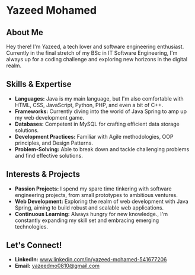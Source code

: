 # Yazeed Mohamed

## About Me
Hey there! I'm Yazeed, a tech lover and software engineering enthusiast. Currently in the final stretch of my BSc in IT Software Engineering, I'm always up for a coding challenge and exploring new horizons in the digital realm.

## Skills & Expertise
* **Languages:** Java is my main language, but I'm also comfortable with HTML, CSS, JavaScript, Python, PHP, and even a bit of C++.
* **Frameworks:** Currently diving into the world of Java Spring to amp up my web development game.
* **Databases:** Competent in MySQL for crafting efficient data storage solutions.
* **Development Practices:** Familiar with Agile methodologies, OOP principles, and Design Patterns.
* **Problem-Solving:** Able to break down and tackle challenging problems and find effective solutions.

## Interests & Projects
* **Passion Projects:** I spend my spare time tinkering with software engineering projects, from small prototypes to ambitious ventures.
* **Web Development:** Exploring the realm of web development with Java Spring, aiming to build robust and scalable web applications.
* **Continuous Learning:** Always hungry for new knowledge., I'm constantly expanding my skill set and embracing emerging technologies.

## Let's Connect!
* **LinkedIn:** www.linkedin.com/in/yazeed-mohamed-541677206
* **Email:** yazeedmo0810@gmail.com
